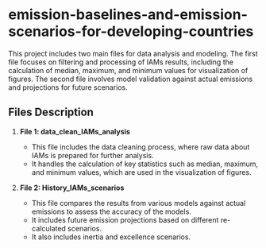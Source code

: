 # emission-baselines-and-emission-scenarios-for-developing-countries

This project includes two main files for data analysis and modeling. The first file focuses on filtering and processing of IAMs results, including the calculation of median, maximum, and minimum values for visualization of figures. The second file involves model validation against actual emissions and projections for future scenarios.

## Files Description

1. **File 1: data_clean_IAMs_analysis**
   - This file includes the data cleaning process, where raw data about IAMs is prepared for further analysis.
   - It handles the calculation of key statistics such as median, maximum, and minimum values, which are used in the visualization of figures.

2. **File 2: History_IAMs_scenarios**
   - This file compares the results from various models against actual emissions to assess the accuracy of the models.
   - It includes future emission projections based on different re-calculated scenarios.
   - It also includes inertia and excellence scenarios.
